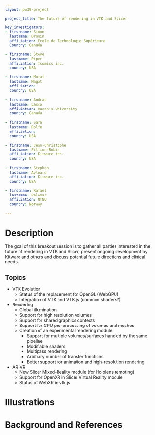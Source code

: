 ```yaml
---
layout: pw39-project

project_title: The future of rendering in VTK and Slicer

key_investigators:
- firstname: Simon
  lastname: Drouin
  affiliation: École de Technologie Supérieure
  Country: Canada

- firstname: Steve
  lastname: Piper
  affiliation: Isomics inc.
  country: USA
  
- firstname: Murat
  lastname: Magat
  affiliation:
  country: USA
  
- firstname: Andras
  lastname: Lasso
  affiliation: Queen's University
  country: Canada
  
- firstname: Sara
  lastname: Rolfe
  affiliation: 
  country: USA
  
- firstname: Jean-Christophe
  lastname: Fillion-Robin
  affiliation: Kitware inc.
  country: USA
  
- firstname: Stephen
  lastname: Aylward
  affiliation: Kitware inc.
  country: USA
  
- firstname: Rafael
  lastname: Palomar
  affiliation: NTNU
  country: Norway
 
---
```


# Description

The goal of this breakout session is to gather all parties interested in the future of rendering in VTK and Slicer, present ongoing development by Kitware and others and discuss potential future directions and clinical needs.

## Topics

* VTK Evolution
  * Status of the replacement for OpenGL (WebGPU)
  * Integration of VTK and VTK.js (common shaders?)
* Rendering
  * Global illumination
  * Support for high resolution volumes
  * Support for shared graphics contexts
  * Support for GPU pre-processing of volumes and meshes
  * Creation of an experimental rendering module:
    * Support for multiple volumes/surfaces handled by the same pipeline
    * Modifiable shaders
    * Multipass rendering
    * Arbitrary number of transfer functions
    * Better support for animation and high-resolution rendering
* AR-VR
  * New Slicer Mixed-Reality module (for Hololens remoting)
  * Support for OpenXR in Slicer Virtual Reality module
  * Status of WebXR in vtk.js

# Illustrations

<!-- Add pictures and links to videos that demonstrate what has been accomplished.
![Description of picture](Example2.jpg)
![Some more images](Example2.jpg)
-->

# Background and References

<!-- If you developed any software, include link to the source code repository.
     If possible, also add links to sample data, and to any relevant publications. -->
